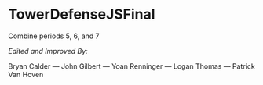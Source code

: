 # TowerDefenseJSFinal
Combine periods 5, 6, and 7

_Edited and Improved By:_

Bryan Calder
— John Gilbert
— Yoan Renninger
— Logan Thomas
— Patrick Van Hoven
